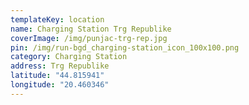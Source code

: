 ```yaml
---
templateKey: location
name: Charging Station Trg Republike
coverImage: /img/punjac-trg-rep.jpg
pin: /img/run-bgd_charging-station_icon_100x100.png
category: Charging Station
address: Trg Republike
latitude: "44.815941"
longitude: "20.460346"
---
```

